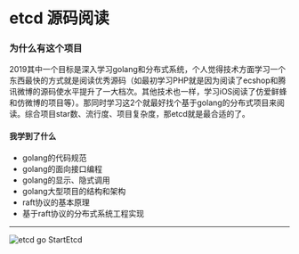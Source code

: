 # etcd 源码阅读


### 为什么有这个项目
2019其中一个目标是深入学习golang和分布式系统，个人觉得技术方面学习一个东西最快的方式就是阅读优秀源码（如最初学习PHP就是因为阅读了ecshop和腾讯微博的源码使水平提升了一大档次。其他技术也一样，学习iOS阅读了仿爱鲜蜂和仿微博的项目等）。那同时学习这2个就最好找个基于golang的分布式项目来阅读。综合项目star数、流行度、项目复杂度，那etcd就是最合适的了。

#### 我学到了什么
* golang的代码规范
* golang的面向接口编程
* golang的显示、隐式调用
* golang大型项目的结构和架构
* raft协议的基本原理
* 基于raft协议的分布式系统工程实现

---
![etcd go StartEtcd](https://user-images.githubusercontent.com/2595251/66731246-ff6ff100-ee88-11e9-86a6-ff6fc588ec09.png)